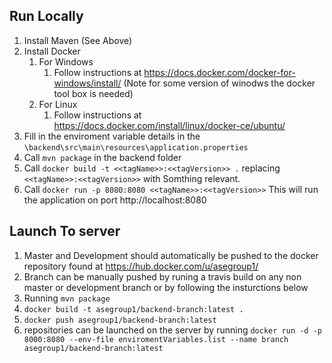 ## Run Locally

1. Install Maven (See Above)
2. Install Docker 
	1. For Windows
		1. Follow instructions at https://docs.docker.com/docker-for-windows/install/ (Note for some version of winodws the docker tool box is needed)
	2. For Linux 
		1. Follow instructions at https://docs.docker.com/install/linux/docker-ce/ubuntu/
3. Fill in the enviroment variable details in the `\backend\src\main\resources\application.properties`
4. Call `mvn package` in the backend folder
5. Call `docker build -t <<tagName>>:<<tagVersion>> .` replacing `<<tagName>>:<<tagVersion>>` with Somthing relevant.
6. Call `docker run -p 8080:8080 <<tagName>>:<<tagVersion>>` This will run the application on port http://localhost:8080

## Launch To server

1. Master and Development should automatically be pushed to the docker repository found at https://hub.docker.com/u/asegroup1/
2. Branch can be manually pushed by runing a travis build on any non master or development branch or by following the insturctions below
3. Running `mvn package`
4. `docker build -t asegroup1/backend-branch:latest .`
5. `docker push asegroup1/backend-branch:latest`
6. repositories can be launched on the server by running `docker run -d -p 8000:8080 --env-file enviromentVariables.list --name branch asegroup1/backend-branch:latest`